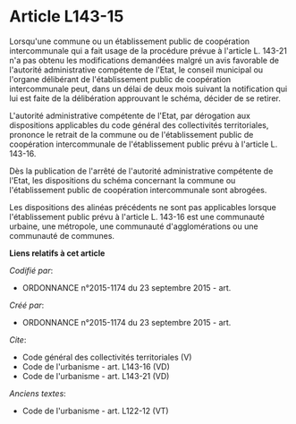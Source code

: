 # Article L143-15

Lorsqu'une commune ou un établissement public de coopération intercommunale qui a fait usage de la procédure prévue à
l'article L. 143-21 n'a pas obtenu les modifications demandées malgré un avis favorable de l'autorité administrative
compétente de l'Etat, le conseil municipal ou l'organe délibérant de l'établissement public de coopération intercommunale
peut, dans un délai de deux mois suivant la notification qui lui est faite de la délibération approuvant le schéma, décider
de se retirer. 

L'autorité administrative compétente de l'Etat, par dérogation aux dispositions applicables du code général des collectivités
territoriales, prononce le retrait de la commune ou de l'établissement public de coopération intercommunale de
l'établissement public prévu à l'article L. 143-16. 

Dès la publication de l'arrêté de l'autorité administrative compétente de l'Etat, les dispositions du schéma concernant la
commune ou l'établissement public de coopération intercommunale sont abrogées. 

Les dispositions des alinéas précédents ne sont pas applicables lorsque l'établissement public prévu à l'article L. 143-16
est une communauté urbaine, une métropole, une communauté d'agglomérations ou une communauté de communes.

**Liens relatifs à cet article**

_Codifié par_:

  - ORDONNANCE n°2015-1174 du 23 septembre 2015 - art.

_Créé par_:

  - ORDONNANCE n°2015-1174 du 23 septembre 2015 - art.

_Cite_:

  - Code général des collectivités territoriales (V)
  - Code de l'urbanisme - art. L143-16 (VD)
  - Code de l'urbanisme - art. L143-21 (VD)

_Anciens textes_:

  - Code de l'urbanisme - art. L122-12 (VT)
